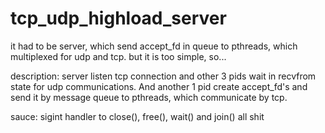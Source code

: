# tcp_udp_highload_server
it had to be server, which send accept_fd in queue to pthreads, which multiplexed for udp and tcp.
but it is too simple, so...

description: server listen tcp connection and other 3 pids wait in recvfrom state for udp communications. And another 1 pid create accept_fd's and send it by message queue to pthreads, which communicate by tcp.

sauce:
  sigint handler to close(), free(), wait() and join() all shit
